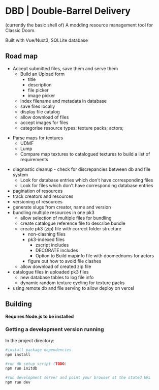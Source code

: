 # DBD | Double-Barrel Delivery

(currently the basic shell of) A modding resource management tool for Classic Doom.

Built with Vue/Nuxt3, SQLLite database

## Road map

-   Accept submitted files, save them and serve them
    -   Build an Upload form
        -   title
        *   description
        -   file picker
        *   image picker
    *   index filename and metadata in database
    *   save files locally
    *   display file catalog
    -   allow download of files
    *   accept images for files
    -   categorise resource types: texture packs; actors;

*   Parse maps for textures
    -   UDMF
    *   Lump
    -   Compare map textures to catalogued textures to build a list of requirements

-   diagnostic cleanup - check for discrepancies between db and file system
    -   Look for database entries which don't have corresponding files
    -   Look for files which don't have corresponding database entries
-   pagination of resources
-   track creators and resources
-   versioning of resources
-   generate slugs from creator, name and version
-   bundling multiple resources in one pk3
    -   allow selection of multiple files for bundling
    -   create catalogue reference file to describe bundle
    -   create pk3 (zip) file with correct folder structure
        -   non-clashing files
        -   pk3-indexed files
            -   zscript includes
            -   DECORATE includes
            -   Option to Build mapinfo file with doomednums for actors
        -   figure out how to avoid file clashes
    -   allow download of created zip file
-   catalogue files in uploaded pk3 files
    -   new database tables to log file info
    -   dynamic random texture cycling for texture packs
-   using remote db and file serving to allow deploy on vercel

## Building

**Requires Node.js to be installed**

### Getting a development version running

In the project directory:

```bash
#install package dependencies
npm install

#run db setup script (TODO)
npm run initdb

#run development server and point your browser at the stated URL
npm run dev
```
